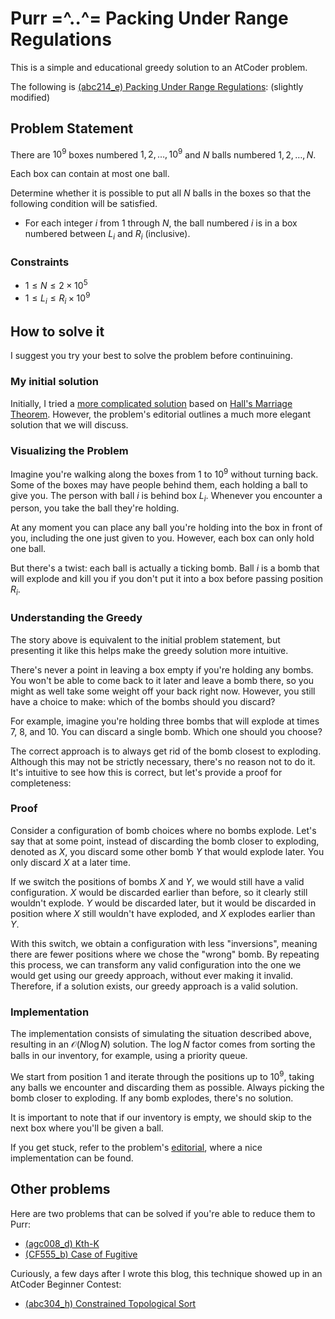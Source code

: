 # Purr =^..^= Packing Under Range Regulations

This is a simple and educational greedy solution to an AtCoder problem.

The following is [(abc214_e) Packing Under Range Regulations](https://atcoder.jp/contests/abc214/tasks/abc214_e): (slightly modified)

## Problem Statement

There are $10^9$ boxes numbered $1, 2, \ldots, 10^9$ and $N$ balls numbered $1, 2, \ldots, N$.

Each box can contain at most one ball.

Determine whether it is possible to put all $N$ balls in the boxes so that the following condition will be satisfied.

- For each integer $i$ from $1$ through $N$, the ball numbered $i$ is in a box numbered between $L_i$ and $R_i$ (inclusive).

### Constraints

- $1 \leq N \leq 2 \times 10^5$
- $1 \leq L_i \leq R_i \times 10^9$

## How to solve it

I suggest you try your best to solve the problem before continuining.

### My initial solution

Initially, I tried a
[more complicated solution](https://atcoder.jp/contests/abc214/submissions/37551484)
based on
[Hall's Marriage Theorem](https://en.wikipedia.org/wiki/Hall%27s_marriage_theorem).
However, the problem's editorial outlines a much more elegant solution that we will discuss.

### Visualizing the Problem

Imagine you're walking along the boxes from $1$ to $10^9$ without turning back.
Some of the boxes may have people behind them, each holding a ball to give you.
The person with ball $i$ is behind box $L_i$.
Whenever you encounter a person, you take the ball they're holding.

At any moment you can place any ball you're holding into the box in front of you,
including the one just given to you.
However, each box can only hold one ball.

But there's a twist: each ball is actually a ticking bomb.
Ball $i$ is a bomb that will explode and kill you if you don't put it into a box
before passing position $R_i$.

### Understanding the Greedy

The story above is equivalent to the initial problem statement,
but presenting it like this helps make the greedy solution more intuitive.

There's never a point in leaving a box empty if you're holding any bombs.
You won't be able to come back to it later and leave a bomb there,
so you might as well take some weight off your back right now.
However, you still have a choice to make: which of the bombs should you discard?

For example, imagine you're holding three bombs that will explode at times $7$, $8$, and $10$.
You can discard a single bomb. Which one should you choose?

The correct approach is to always get rid of the bomb closest to exploding.
Although this may not be strictly necessary, there's no reason not to do it.
It's intuitive to see how this is correct, but let's provide a proof for completeness:

### Proof

Consider a configuration of bomb choices where no bombs explode.
Let's say that at some point, instead of discarding the bomb closer to exploding,
denoted as $X$, you discard some other bomb $Y$ that would explode later.
You only discard $X$ at a later time.

If we switch the positions of bombs $X$ and $Y$, we would still have a valid configuration.
$X$ would be discarded earlier than before, so it clearly still wouldn't explode.
$Y$ would be discarded later,
but it would be discarded in position where $X$ still wouldn't have exploded,
and $X$ explodes earlier than $Y$.

With this switch, we obtain a configuration with less "inversions",
meaning there are fewer positions where we chose the "wrong" bomb.
By repeating this process,
we can transform any valid configuration into the one we would get using our greedy approach,
without ever making it invalid.
Therefore, if a solution exists, our greedy approach is a valid solution.

### Implementation

The implementation consists of simulating the situation described above,
resulting in an $\mathcal{O}(N\log N)$ solution.
The $\log N$ factor comes from sorting the balls in our inventory, for example, using a priority queue.

We start from position $1$ and iterate through the positions up to $10^9$,
taking any balls we encounter and discarding them as possible.
Always picking the bomb closer to exploding.
If any bomb explodes, there's no solution.

It is important to note that if our inventory is empty,
we should skip to the next box where you'll be given a ball.

If you get stuck, refer to the problem's [editorial](https://atcoder.jp/contests/abc214/editorial/2446),
where a nice implementation can be found.

## Other problems

Here are two problems that can be solved if you're able to reduce them to Purr:

- [(agc008_d) Kth-K](https://atcoder.jp/contests/agc008/tasks/agc008_d)
- [(CF555_b) Case of Fugitive](https://codeforces.com/problemset/problem/555/B)

Curiously, a few days after I wrote this blog, this technique showed up in an AtCoder Beginner Contest:

- [(abc304_h) Constrained Topological Sort](https://atcoder.jp/contests/abc304/tasks/abc304_h)
